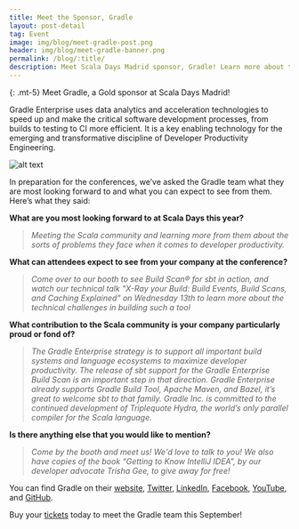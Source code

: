 ```yaml
---
title: Meet the Sponsor, Gradle
layout: post-detail
tag: Event
image: img/blog/meet-gradle-post.png
header: img/blog/meet-gradle-banner.png
permalink: /blog/:title/
description: Meet Scala Days Madrid sponsor, Gradle! Learn more about this sponsor and see what they look forward to seeing in Madrid this year!
---
```

{: .mt-5}
Meet Gradle, a Gold sponsor at Scala Days Madrid!

Gradle Enterprise uses data analytics and acceleration technologies to speed up and make the critical software development processes, from builds to testing to CI more efficient. It is a key enabling technology for the emerging and transformative discipline of Developer Productivity Engineering.


![alt text](/img/assets/sponsors/Sponsor-Card-Gradle.png)

In preparation for the conferences, we’ve asked the Gradle team what they are most looking forward to and what you can expect to see from them. Here’s what they said:

**What are you most looking forward to at Scala Days this year?**

> *Meeting the Scala community and learning more from them about the sorts of problems they face when it comes to developer productivity.*

**What can attendees expect to see from your company at the conference?**

> *Come over to our booth to see Build Scan® for sbt in action, and watch our technical talk "X-Ray your Build: Build Events, Build Scans, and Caching Explained" on Wednesday 13th to learn more about the technical challenges in building such a tool*

**What contribution to the Scala community is your company particularly proud or fond of?**

> *The Gradle Enterprise strategy is to support all important build systems and language ecosystems to maximize developer productivity. The release of sbt support for the Gradle Enterprise Build Scan is an important step in that direction. Gradle Enterprise already supports Gradle Build Tool, Apache Maven, and Bazel, it’s great to welcome sbt to that family. Gradle Inc. is committed to the continued development of Triplequote Hydra, the world’s only parallel compiler for the Scala language.*

**Is there anything else that you would like to mention?**

> *Come by the booth and meet us! We'd love to talk to you! We also have copies of the book “Getting to Know IntelliJ IDEA”, by our developer advocate Trisha Gee, to give away for free!*


You can find Gradle on their [website](https://gradle.com/), [Twitter](https://twitter.com/gradle), [LinkedIn](https://www.linkedin.com/company/gradle/), [Facebook](https://www.facebook.com/gradleinc/), [YouTube](https://www.youtube.com/@GradleInc), and [GitHub](https://github.com/gradle/gradle).

Buy your [tickets](https://47deg.swoogo.com/scala-days-madrid/begin) today to meet the Gradle team this September!
